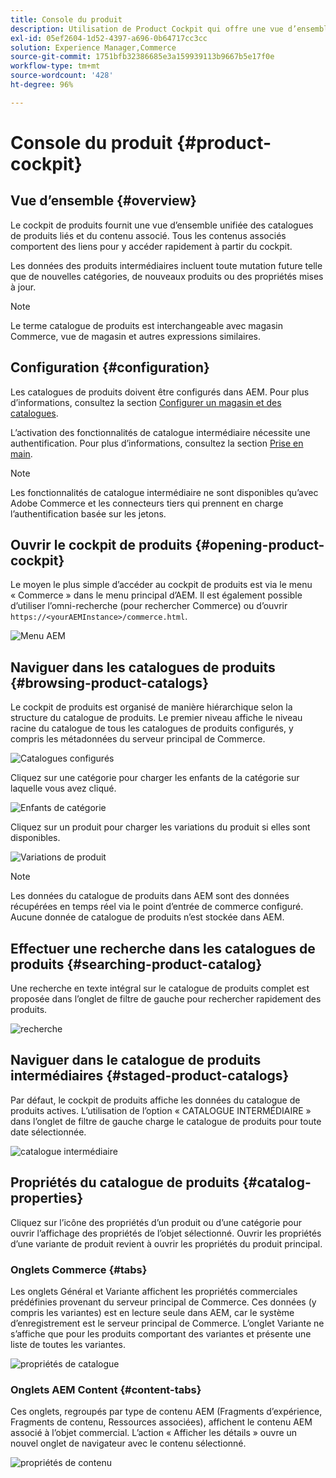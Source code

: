 ```yaml
---
title: Console du produit
description: Utilisation de Product Cockpit qui offre une vue d’ensemble unifiée des catalogues de produits liés et du contenu associé.
exl-id: 05ef2604-1d52-4397-a696-0b64717cc3cc
solution: Experience Manager,Commerce
source-git-commit: 1751bfb32386685e3a159939113b9667b5e17f0e
workflow-type: tm+mt
source-wordcount: '428'
ht-degree: 96%

---
```


# Console du produit {#product-cockpit}

## Vue d’ensemble {#overview}

Le cockpit de produits fournit une vue d’ensemble unifiée des catalogues de produits liés et du contenu associé. Tous les contenus associés comportent des liens pour y accéder rapidement à partir du cockpit.

Les données des produits intermédiaires incluent toute mutation future telle que de nouvelles catégories, de nouveaux produits ou des propriétés mises à jour.

>[!NOTE]
>
>Le terme catalogue de produits est interchangeable avec magasin Commerce, vue de magasin et autres expressions similaires.

## Configuration {#configuration}

Les catalogues de produits doivent être configurés dans AEM. Pour plus d’informations, consultez la section [Configurer un magasin et des catalogues](/help/commerce/cif/getting-started.md#catalog).

L’activation des fonctionnalités de catalogue intermédiaire nécessite une authentification. Pour plus d’informations, consultez la section [Prise en main](/help/commerce/cif/getting-started.md).

>[!NOTE]
>
>Les fonctionnalités de catalogue intermédiaire ne sont disponibles qu’avec Adobe Commerce et les connecteurs tiers qui prennent en charge l’authentification basée sur les jetons.

## Ouvrir le cockpit de produits {#opening-product-cockpit}

Le moyen le plus simple d’accéder au cockpit de produits est via le menu « Commerce » dans le menu principal d’AEM. Il est également possible d’utiliser l’omni-recherche (pour rechercher Commerce) ou d’ouvrir `https://<yourAEMInstance>/commerce.html`.

![Menu AEM](/help/commerce/cif/assets/aem-menu.png)

## Naviguer dans les catalogues de produits {#browsing-product-catalogs}

Le cockpit de produits est organisé de manière hiérarchique selon la structure du catalogue de produits. Le premier niveau affiche le niveau racine du catalogue de tous les catalogues de produits configurés, y compris les métadonnées du serveur principal de Commerce.

![Catalogues configurés](/help/commerce/cif/assets/catalog-overview.png)

Cliquez sur une catégorie pour charger les enfants de la catégorie sur laquelle vous avez cliqué.

![Enfants de catégorie](/help/commerce/cif/assets/catalog-category-children.png)

Cliquez sur un produit pour charger les variations du produit si elles sont disponibles.

![Variations de produit](/help/commerce/cif/assets/catalog-product-variation.png)

>[!NOTE]
>
>Les données du catalogue de produits dans AEM sont des données récupérées en temps réel via le point d’entrée de commerce configuré. Aucune donnée de catalogue de produits n’est stockée dans AEM.

## Effectuer une recherche dans les catalogues de produits {#searching-product-catalog}

Une recherche en texte intégral sur le catalogue de produits complet est proposée dans l’onglet de filtre de gauche pour rechercher rapidement des produits.

![recherche](/help/commerce/cif/assets/search-cockpit.png)

## Naviguer dans le catalogue de produits intermédiaires {#staged-product-catalogs}

Par défaut, le cockpit de produits affiche les données du catalogue de produits actives. L’utilisation de l’option « CATALOGUE INTERMÉDIAIRE » dans l’onglet de filtre de gauche charge le catalogue de produits pour toute date sélectionnée.

![catalogue intermédiaire](/help/commerce/cif/assets/staged-cockpit.png)

## Propriétés du catalogue de produits {#catalog-properties}

Cliquez sur l’icône des propriétés d’un produit ou d’une catégorie pour ouvrir l’affichage des propriétés de l’objet sélectionné. Ouvrir les propriétés d’une variante de produit revient à ouvrir les propriétés du produit principal.

### Onglets Commerce {#tabs}

Les onglets Général et Variante affichent les propriétés commerciales prédéfinies provenant du serveur principal de Commerce. Ces données (y compris les variantes) est en lecture seule dans AEM, car le système d’enregistrement est le serveur principal de Commerce. L’onglet Variante ne s’affiche que pour les produits comportant des variantes et présente une liste de toutes les variantes.

![propriétés de catalogue](/help/commerce/cif/assets/catalog-properties.png)

### Onglets AEM Content {#content-tabs}

Ces onglets, regroupés par type de contenu AEM (Fragments d’expérience, Fragments de contenu, Ressources associées), affichent le contenu AEM associé à l’objet commercial. L’action « Afficher les détails » ouvre un nouvel onglet de navigateur avec le contenu sélectionné.

![propriétés de contenu](/help/commerce/cif/assets/content-properties.png)
